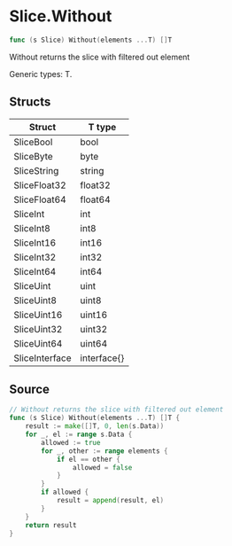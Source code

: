 # Slice.Without

```go
func (s Slice) Without(elements ...T) []T
```

Without returns the slice with filtered out element

Generic types: T.

## Structs

| Struct | T type |
| ------ | ------ |
| SliceBool | bool |
| SliceByte | byte |
| SliceString | string |
| SliceFloat32 | float32 |
| SliceFloat64 | float64 |
| SliceInt | int |
| SliceInt8 | int8 |
| SliceInt16 | int16 |
| SliceInt32 | int32 |
| SliceInt64 | int64 |
| SliceUint | uint |
| SliceUint8 | uint8 |
| SliceUint16 | uint16 |
| SliceUint32 | uint32 |
| SliceUint64 | uint64 |
| SliceInterface | interface{} |

## Source

```go
// Without returns the slice with filtered out element
func (s Slice) Without(elements ...T) []T {
	result := make([]T, 0, len(s.Data))
	for _, el := range s.Data {
		allowed := true
		for _, other := range elements {
			if el == other {
				allowed = false
			}
		}
		if allowed {
			result = append(result, el)
		}
	}
	return result
}
```


